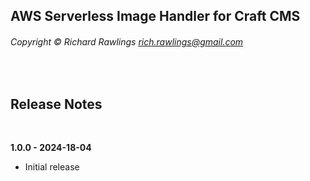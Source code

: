 ## AWS Serverless Image Handler for Craft CMS
###### Copyright © Richard Rawlings <rich.rawlings@gmail.com>

<br>

## Release Notes

<br>

**1.0.0 - 2024-18-04**

- Initial release

